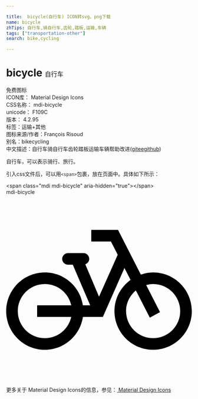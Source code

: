 ```yaml
---

title:  bicycle(自行车) ICON转svg、png下载
name: bicycle
zhTips: 自行车,骑自行车,齿轮,踏板,运输,车辆
tags: ["transportation-other"]
search: bike,cycling

---
```


# bicycle  <small style="font-size: 60%;font-weight: 100">自行车</small>


<div class="detail-page">
<p>
<span><span class="badge-success badge">免费图标</span> </span>
<br/>
<span>
ICON库：
<span class="badge-secondary badge">Material Design Icons</span> 
</span>
<br/>
<span>
CSS名称：
<span class="badge-secondary badge">mdi-bicycle</span> 
</span>
<br/>
<span>
unicode：
<span class="badge-secondary badge">F109C</span> 
<copy-btn content='F109C' btn-title=""></copy-btn>
<copy-btn :content='String.fromCodePoint(parseInt("F109C", 16))' btn-title="复制U"></copy-btn>
</span>
<br/>
<span>
版本：
<span class="badge-secondary badge">4.2.95</span> 
</span><br/><span>标签：<span class="badge-light badge"><router-link to="/tags/transportation-other.html">运输+其他</router-link></span></span>
<br/>
<span>图标来源/作者：<span class="badge-light badge">François Risoud</span></span> 
<br/>
<span>别名：<span class="badge-light badge">bike</span><span class="badge-light badge">cycling</span></span><br/><span class="zh-detail">中文描述：<span class="badge-primary badge">自行车</span><span class="badge-primary badge">骑自行车</span><span class="badge-primary badge">齿轮</span><span class="badge-primary badge">踏板</span><span class="badge-primary badge">运输</span><span class="badge-primary badge">车辆</span><span class="help-link"><span>帮助改进</span>(<a href="https://gitee.com/liuwave/icon-helper/edit/master/json/material/bicycle.json" target="_blank" rel="noopener noreferrer">gitee</a><a href="https://github.com/liuwave/icon-helper/edit/master/json/material/bicycle.json" target="_blank" rel="noopener noreferrer">github</a></span>)</span><br/>
</p>
</div><div class="description description alert alert-light">自行车，可以表示骑行、旅行。</div>
<div class="alert alert-dark">
  <i class="mdi mdi-bicycle mdi-48px"></i>
  <i class="mdi mdi-bicycle mdi-36px"></i>
  <i class="mdi mdi-bicycle mdi-24px"></i>
  <i class="mdi mdi-bicycle mdi-18px"></i>
</div>
<div>
  <p>引入css文件后，可以用<code>&lt;span&gt;</code>包裹，放在页面中。具体如下所示：    
  </p>
  <div class="alert alert-primary" style="font-size: 14px">
    &lt;span class="mdi mdi-bicycle" aria-hidden="true"&gt;&lt;/span&gt;
    <copy-btn content='<span class="mdi mdi-bicycle" aria-hidden="true"></span>'></copy-btn>
  </div>
  <div class="alert alert-secondary">
    <i class="mdi mdi-bicycle"
    style="font-size: 24px"
    aria-hidden="true"></i> mdi-bicycle
    <copy-btn content="mdi-bicycle" btn-title="复制图标名称"></copy-btn>
  </div>
</div>
<div id="svg" class="svg-wrap">
<svg xmlns="http://www.w3.org/2000/svg" viewBox="0 0 24 24"><path d="M19 10C18.44 10 17.91 10.11 17.41 10.28L14.46 4.5H11V6H13.54L14.42 7.72L12 13.13L10.23 8.95C10.5 8.85 10.74 8.58 10.74 8.25C10.74 7.84 10.41 7.5 10 7.5H8C7.58 7.5 7.24 7.84 7.24 8.25S7.58 9 8 9H8.61L10.86 14.25H9.92C9.56 11.85 7.5 10 5 10C2.24 10 0 12.24 0 15S2.24 20 5 20C7.5 20 9.56 18.15 9.92 15.75H12.5L15.29 9.43L16.08 10.96C14.82 11.87 14 13.34 14 15C14 17.76 16.24 20 19 20S24 17.76 24 15 21.76 10 19 10M5 18.5C3.07 18.5 1.5 16.93 1.5 15S3.07 11.5 5 11.5C6.67 11.5 8.07 12.68 8.41 14.25H4V15.75H8.41C8.07 17.32 6.67 18.5 5 18.5M19 18.5C17.07 18.5 15.5 16.93 15.5 15C15.5 13.92 16 12.97 16.77 12.33L18.57 15.85L19.89 15.13L18.1 11.63C18.39 11.56 18.69 11.5 19 11.5C20.93 11.5 22.5 13.07 22.5 15S20.93 18.5 19 18.5Z" /></svg>
</div>
<detail full-name='mdi-bicycle'></detail>
    
<div><p>更多关于 Material Design Icons的信息，参见：<a target="_blank" href="https://iconhelper.cn/material.html"> Material Design Icons</a>
</p></div>
